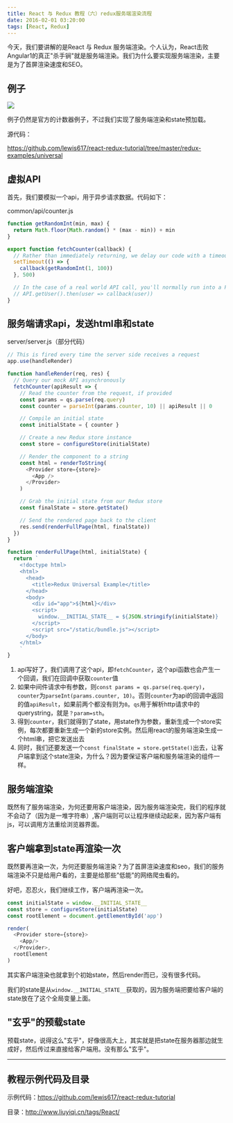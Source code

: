 ```yaml
---
title: React 与 Redux 教程（六）redux服务端渲染流程
date: 2016-02-01 03:20:00
tags: [React, Redux]
---
```


今天，我们要讲解的是React 与 Redux 服务端渲染。个人认为，React击败Angular1的真正"杀手锏"就是服务端渲染。我们为什么要实现服务端渲染，主要是为了首屏渲染速度和SEO。

<!--more-->

## 例子

![](https://ws4.sinaimg.cn/mw690/83900b4egw1f9xs2gkuhsg20cy01vmzy.gif)

例子仍然是官方的计数器例子，不过我们实现了服务端渲染和state预加载。

源代码：

https://github.com/lewis617/react-redux-tutorial/tree/master/redux-examples/universal

## 虚拟API

首先，我们要模拟一个api，用于异步请求数据。代码如下：

common/api/counter.js

```js
function getRandomInt(min, max) {
  return Math.floor(Math.random() * (max - min)) + min
}

export function fetchCounter(callback) {
  // Rather than immediately returning, we delay our code with a timeout to simulate asynchronous behavior
  setTimeout(() => {
    callback(getRandomInt(1, 100))
  }, 500)

  // In the case of a real world API call, you'll normally run into a Promise like this:
  // API.getUser().then(user => callback(user))
}
```

## 服务端请求api，发送html串和state

server/server.js（部分代码）

```js
// This is fired every time the server side receives a request
app.use(handleRender)

function handleRender(req, res) {
  // Query our mock API asynchronously
  fetchCounter(apiResult => {
    // Read the counter from the request, if provided
    const params = qs.parse(req.query)
    const counter = parseInt(params.counter, 10) || apiResult || 0

    // Compile an initial state
    const initialState = { counter }

    // Create a new Redux store instance
    const store = configureStore(initialState)

    // Render the component to a string
    const html = renderToString(
      <Provider store={store}>
        <App />
      </Provider>
    )

    // Grab the initial state from our Redux store
    const finalState = store.getState()

    // Send the rendered page back to the client
    res.send(renderFullPage(html, finalState))
  })
}

function renderFullPage(html, initialState) {
  return `
    <!doctype html>
    <html>
      <head>
        <title>Redux Universal Example</title>
      </head>
      <body>
        <div id="app">${html}</div>
        <script>
          window.__INITIAL_STATE__ = ${JSON.stringify(initialState)}
        </script>
        <script src="/static/bundle.js"></script>
      </body>
    </html>
    `
}
```
  1. api写好了，我们调用了这个api，即`fetchCounter`，这个api函数也会产生一个回调，我们在回调中获取`counter`值
  2. 如果中间件请求中有参数，则`const params = qs.parse(req.query)`，`counter`为`parseInt(params.counter, 10)`。否则`counter`为api的回调中返回的值`apiResult`，如果前两个都没有则为`0`。`qs`用于解析http请求中的querystring，就是`？param=sth`。
  3. 得到`counter`，我们就得到了state，用state作为参数，重新生成一个store实例，每次都要重新生成一个新的store实例。然后用react的服务端渲染生成一个html串，把它发送出去
  4. 同时，我们还要发送一个`const finalState = store.getState()`出去，让客户端拿到这个state渲染，为什么？因为要保证客户端和服务端渲染的组件一样。

## 服务端渲染

既然有了服务端渲染，为何还要用客户端渲染，因为服务端渲染完，我们的程序就不会动了（因为是一堆字符串）,客户端则可以让程序继续动起来，因为客户端有js，可以调用方法重绘浏览器界面。

## 客户端拿到state再渲染一次

既然要再渲染一次，为何还要服务端渲染？为了首屏渲染速度和seo，我们的服务端渲染不只是给用户看的，主要是给那些"低能"的网络爬虫看的。

好吧，忍忍火，我们继续工作，客户端再渲染一次。

```js
const initialState = window.__INITIAL_STATE__
const store = configureStore(initialState)
const rootElement = document.getElementById('app')

render(
  <Provider store={store}>
    <App/>
  </Provider>,
  rootElement
)
```
其实客户端渲染也就拿到个初始state，然后render而已，没有很多代码。

我们的state是从`window.__INITIAL_STATE__`获取的，因为服务端把要给客户端的state放在了这个全局变量上面。

## "玄乎"的预载state

预载state，说得这么"玄乎"，好像很高大上，其实就是把state在服务器那边就生成好，然后传过来直接给客户端用。没有那么"玄乎"。

* * *

## 教程示例代码及目录

示例代码：<https://github.com/lewis617/react-redux-tutorial>

目录：<http://www.liuyiqi.cn/tags/React/>
